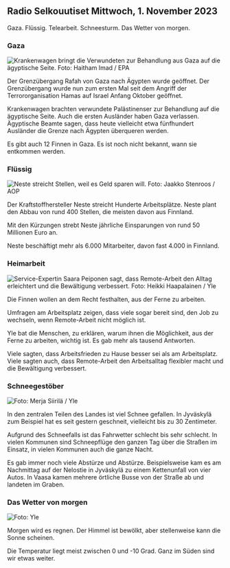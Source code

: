 ## Radio Selkouutiset Mittwoch, 1. November 2023

Gaza. Flüssig. Telearbeit. Schneesturm. Das Wetter von morgen.

### Gaza

![Krankenwagen bringt die Verwundeten zur Behandlung aus Gaza auf die ägyptische Seite. Foto: Haitham Imad / EPA](https://images.cdn.yle.fi/image/upload/c_crop,h_2821,w_5016,x_0,y_744/ar_1.7777777777777777,c_fill,g_faces,h_675,w_1200/dpr_1.0/q_auto:eco/f_auto/fl_lossy/v1698852282/39-1194530654258b7aaf7a)

Der Grenzübergang Rafah von Gaza nach Ägypten wurde geöffnet. Der Grenzübergang wurde nun zum ersten Mal seit dem Angriff der Terrororganisation Hamas auf Israel Anfang Oktober geöffnet.

Krankenwagen brachten verwundete Palästinenser zur Behandlung auf die ägyptische Seite. Auch die ersten Ausländer haben Gaza verlassen. Ägyptische Beamte sagen, dass heute vielleicht etwa fünfhundert Ausländer die Grenze nach Ägypten überqueren werden.

Es gibt auch 12 Finnen in Gaza. Es ist noch nicht bekannt, wann sie entkommen werden.

### Flüssig

![Neste streicht Stellen, weil es Geld sparen will. Foto: Jaakko Stenroos / AOP](https://images.cdn.yle.fi/image/upload/c_crop,h_2611,w_4643,x_0,y_483/ar_1.7777777777777777,c_fill,g_faces,h_675,w_1200/dpr_1.0/q_auto:eco/f_auto/fl_lossy/v1698838481/39-1191437653a0928a0b5b)

Der Kraftstoffhersteller Neste streicht Hunderte Arbeitsplätze. Neste plant den Abbau von rund 400 Stellen, die meisten davon aus Finnland.

Mit den Kürzungen strebt Neste jährliche Einsparungen von rund 50 Millionen Euro an.

Neste beschäftigt mehr als 6.000 Mitarbeiter, davon fast 4.000 in Finnland.

### Heimarbeit

![Service-Expertin Saara Peiponen sagt, dass Remote-Arbeit den Alltag erleichtert und die Bewältigung verbessert. Foto: Heikki Haapalainen / Yle](https://images.cdn.yle.fi/image/upload/c_crop,h_2988,w_5312,x_16,y_569/ar_1.7777777777777777,c_fill,g_faces,h_675,w_1200/dpr_1.0/q_auto:eco/f_auto/fl_lossy/v1698754242/39-11936826540ed9ea44a0)

Die Finnen wollen an dem Recht festhalten, aus der Ferne zu arbeiten.

Umfragen am Arbeitsplatz zeigen, dass viele sogar bereit sind, den Job zu wechseln, wenn Remote-Arbeit nicht möglich ist.

Yle bat die Menschen, zu erklären, warum ihnen die Möglichkeit, aus der Ferne zu arbeiten, wichtig ist. Es gab mehr als tausend Antworten.

Viele sagten, dass Arbeitsfrieden zu Hause besser sei als am Arbeitsplatz. Viele sagten auch, dass Remote-Arbeit den Arbeitsalltag flexibler macht und die Bewältigung verbessert.

### Schneegestöber

![ Foto: Merja Siirilä / Yle](https://images.cdn.yle.fi/image/upload/c_crop,h_2265,w_4028,x_0,y_378/ar_1.7777777777777777,c_fill,g_faces,h_675,w_1200/dpr_1.0/q_auto:eco/f_auto/fl_lossy/v1698853993/39-119441665423d86dff6c)

In den zentralen Teilen des Landes ist viel Schnee gefallen. In Jyväskylä zum Beispiel hat es seit gestern geschneit, vielleicht bis zu 30 Zentimeter.

Aufgrund des Schneefalls ist das Fahrwetter schlecht bis sehr schlecht. In vielen Kommunen sind Schneepflüge den ganzen Tag über die Straßen im Einsatz, in vielen Kommunen auch die ganze Nacht.

Es gab immer noch viele Abstürze und Abstürze. Beispielsweise kam es am Nachmittag auf der Nelostie in Jyväskylä zu einem Kettenunfall von vier Autos. In Vaasa kamen mehrere örtliche Busse von der Straße ab und landeten im Graben.

### Das Wetter von morgen

![ Foto: Yle](https://images.cdn.yle.fi/image/upload/c_crop,h_1080,w_1919,x_0,y_0/ar_1.7777777777777777,c_fill,g_faces,h_675,w_1200/dpr_1.0/q_auto:eco/f_auto/fl_lossy/v1698848166/39-119453865425d62868a1)

Morgen wird es regnen. Der Himmel ist bewölkt, aber stellenweise kann die Sonne scheinen.

Die Temperatur liegt meist zwischen 0 und -10 Grad. Ganz im Süden sind wir etwas weiter.